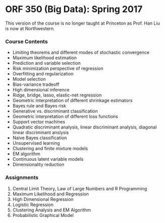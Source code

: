 # ORF 350 (Big Data): Spring 2017
This version of the course is no longer taught at Princeton as Prof. Han Liu is now at Northwestern.

### Course Contents
- Limiting theorems and different modes of stochastic convergence
- Maximum likelihood estimation
- Prediction and variable selection
- Risk minimization perspective of regression
- Overfitting and regularization
- Model selection
- Bias-variance tradeoff
- High dimensional inference
- Ridge, bridge, lasso, elastic-net regression
- Geometric interpretation of different shrinkage estimators
- Bayes rule and Bayes risk
- Generative vs. discriminant classification
- Geometric interpretation of different loss functions
- Support vector machines
- Quadratic discriminant analysis, linear discriminant analysis, diagonal linear discriminant anslysis
- Naive Bayes classification
- Unsupervised learning
- Clustering and finite mixture models
- EM algorithm
- Continuous latent variable models
- Dimensionality reduction

### Assignments
1. Central Limit Theory, Law of Large Numbers and R Programming
2. Maximum Likelihood and Regression
3. High Dimensional Regression
4. Logistic Regression
5. Clustering Analysis and EM Algorithm
6. Probabilistic Graphical Model
